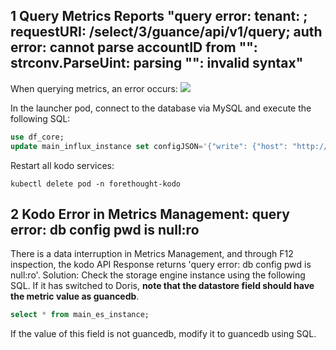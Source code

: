 ## 1 Query Metrics Reports "query error: tenant: ; requestURI: /select/3/guance/api/v1/query; auth error: cannot parse accountID from "": strconv.ParseUint: parsing "": invalid syntax"

When querying metrics, an error occurs:
![](img/query-metrics-error-1.png)

In the launcher pod, connect to the database via MySQL and execute the following SQL:
```sql
use df_core;
update main_influx_instance set configJSON='{"write": {"host": "http://guancedb-cluster-guance-insert.middleware:8480"}, "read": {"host": "http://guancedb-cluster-guance-select.middleware:8481"}}' where id=1;
```
Restart all kodo services:
```shell
kubectl delete pod -n forethought-kodo
```

## 2 Kodo Error in Metrics Management: query error: db config pwd is null:ro

There is a data interruption in Metrics Management, and through F12 inspection, the kodo API Response returns 'query error: db config pwd is null:ro'.
Solution:
Check the storage engine instance using the following SQL. If it has switched to Doris, **note that the datastore field should have the metric value as guancedb**.
```sql
select * from main_es_instance;
```
If the value of this field is not guancedb, modify it to guancedb using SQL.